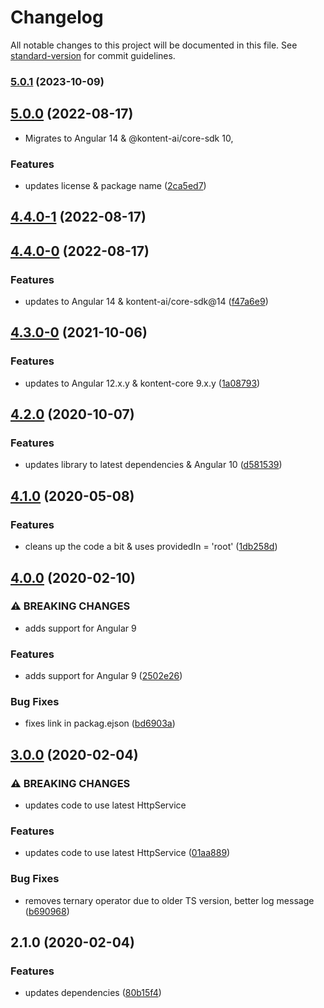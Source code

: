 # Changelog

All notable changes to this project will be documented in this file. See [standard-version](https://github.com/conventional-changelog/standard-version) for commit guidelines.

### [5.0.1](https://github.com/kontent-ai/core-sdk-angular-http-service/compare/v5.0.0...v5.0.1) (2023-10-09)

## [5.0.0](https://github.com/kontent-ai/core-sdk-angular-http-service/compare/v4.4.0-1...v5.0.0) (2022-08-17)

* Migrates to Angular 14 & @kontent-ai/core-sdk 10,

### Features

* updates license & package name ([2ca5ed7](https://github.com/kontent-ai/core-sdk-angular-http-service/commit/2ca5ed740933ab54bb01d67b12ac8a034ba8ec1c))

## [4.4.0-1](https://github.com/Kentico/kontent-angular-http-service/compare/v4.4.0-0...v4.4.0-1) (2022-08-17)

## [4.4.0-0](https://github.com/Kentico/kontent-angular-http-service/compare/v4.3.0-0...v4.4.0-0) (2022-08-17)


### Features

* updates to Angular 14 & kontent-ai/core-sdk@14 ([f47a6e9](https://github.com/Kentico/kontent-angular-http-service/commit/f47a6e96b2ab14c16ed69b4fff330fbf4814b06e))

## [4.3.0-0](https://github.com/Kentico/kontent-angular-http-service/compare/v4.2.1-0...v4.3.0-0) (2021-10-06)


### Features

* updates to Angular 12.x.y & kontent-core 9.x.y ([1a08793](https://github.com/Kentico/kontent-angular-http-service/commit/1a087935e5fa6061eacb1d2add9db8e86a4a1c09))

## [4.2.0](https://github.com/Kentico/kontent-angular-http-service/compare/v4.1.0...v4.2.0) (2020-10-07)


### Features

* updates library to latest dependencies & Angular 10 ([d581539](https://github.com/Kentico/kontent-angular-http-service/commit/d58153931b44f72bf53845ec3e1bc8f2837484eb))

## [4.1.0](https://github.com/Kentico/kontent-angular-http-service/compare/v4.0.0...v4.1.0) (2020-05-08)


### Features

* cleans up the code a bit & uses providedIn = 'root' ([1db258d](https://github.com/Kentico/kontent-angular-http-service/commit/1db258d957726cf96498e1504e18bd07e0970fbe))

## [4.0.0](https://github.com/Kentico/kontent-angular-http-service/compare/v3.0.0...v4.0.0) (2020-02-10)


### ⚠ BREAKING CHANGES

* adds support for Angular 9

### Features

* adds support for Angular 9 ([2502e26](https://github.com/Kentico/kontent-angular-http-service/commit/2502e262ba6c2f3bb549930bd6812dfb3173f744))


### Bug Fixes

* fixes link in packag.ejson ([bd6903a](https://github.com/Kentico/kontent-angular-http-service/commit/bd6903a162ddd9e11fa58c1765c5c0dc3a51c7b7))

## [3.0.0](https://github.com///compare/v2.1.0...v3.0.0) (2020-02-04)


### ⚠ BREAKING CHANGES

* updates code to use latest HttpService

### Features

* updates code to use latest HttpService ([01aa889](https://github.com///commit/01aa889011a2449bc5bbb09699007e69b22450f8))


### Bug Fixes

* removes ternary operator due to older TS version, better log message ([b690968](https://github.com///commit/b6909685b6484beb5390b0e653b1f5eec96ff161))

## 2.1.0 (2020-02-04)


### Features

* updates dependencies ([80b15f4](https://github.com///commit/80b15f42d1a0142494ac2bacb2b29dbc54cf4869))

